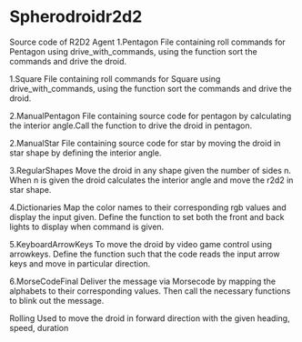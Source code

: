# Spherodroidr2d2
Source code of R2D2 Agent
1.Pentagon
File containing roll commands for Pentagon using drive_with_commands, using the function sort the commands and drive the droid. 

1.Square
File containing roll commands for Square using drive_with_commands,  using the function sort the commands and drive the droid. 

2.ManualPentagon
File containing source code for pentagon by calculating the interior angle.Call the function to drive the droid in pentagon. 

2.ManualStar
File containing source code for star by moving the droid in star shape by defining the interior angle.

3.RegularShapes
Move the droid in any shape given the number of sides n. When n is given the droid calculates the interior angle and move the r2d2 in star shape.

4.Dictionaries
Map the color names to their corresponding rgb values and display the input given. Define the function to set both the front and back lights to display when command is given.

5.KeyboardArrowKeys
To move the droid by video game control using arrowkeys. Define the function such that the code reads the input arrow keys and move in particular direction.

6.MorseCodeFinal
Deliver the message via Morsecode by mapping the alphabets to their corresponding values. Then call the necessary functions to blink out the message.

Rolling
Used to move the droid in forward direction with the given heading, speed, duration

